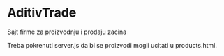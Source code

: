 # AditivTrade
Sajt firme za proizvodnju i prodaju zacina


Treba pokrenuti server.js da bi se proizvodi mogli ucitati u products.html.

